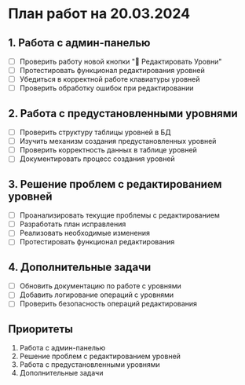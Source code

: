 # План работ на 20.03.2024

## 1. Работа с админ-панелью
- [ ] Проверить работу новой кнопки "📝 Редактировать Уровни"
- [ ] Протестировать функционал редактирования уровней
- [ ] Убедиться в корректной работе клавиатуры уровней
- [ ] Проверить обработку ошибок при редактировании

## 2. Работа с предустановленными уровнями
- [ ] Проверить структуру таблицы уровней в БД
- [ ] Изучить механизм создания предустановленных уровней
- [ ] Проверить корректность данных в таблице уровней
- [ ] Документировать процесс создания уровней

## 3. Решение проблем с редактированием уровней
- [ ] Проанализировать текущие проблемы с редактированием
- [ ] Разработать план исправления
- [ ] Реализовать необходимые изменения
- [ ] Протестировать функционал редактирования

## 4. Дополнительные задачи
- [ ] Обновить документацию по работе с уровнями
- [ ] Добавить логирование операций с уровнями
- [ ] Проверить безопасность операций редактирования

## Приоритеты
1. Работа с админ-панелью
2. Решение проблем с редактированием уровней
3. Работа с предустановленными уровнями
4. Дополнительные задачи 